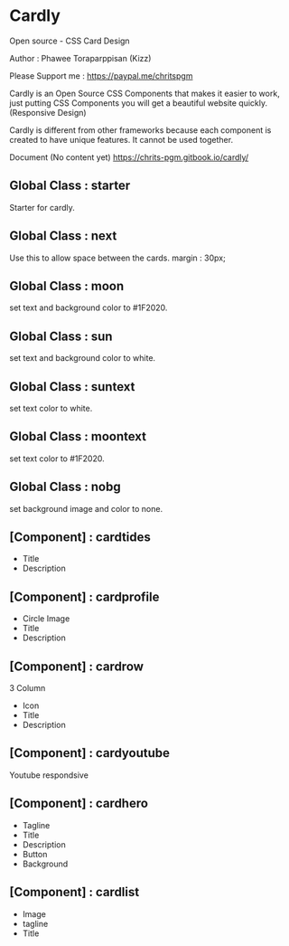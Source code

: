 # Cardly
Open source - CSS Card Design

Author : Phawee Toraparppisan (Kizz)

Please Support me : https://paypal.me/chritspgm

Cardly is an Open Source CSS Components that makes it easier to work, just putting CSS Components you will get a beautiful website quickly. (Responsive Design)

Cardly is different from other frameworks because each component is created to have unique features. It cannot be used together.

Document (No content yet)
https://chrits-pgm.gitbook.io/cardly/

## Global Class : starter
Starter for cardly.

## Global Class : next
Use this to allow space between the cards.
margin : 30px;

## Global Class : moon
set text and background color to #1F2020.

## Global Class : sun
set text and background color to white.

## Global Class : suntext
set text color to white.

## Global Class : moontext
set text color to #1F2020.

## Global Class : nobg
set background image and color to none.

## [Component] : cardtides
- Title
- Description

## [Component] : cardprofile
- Circle Image
- Title
- Description

## [Component] : cardrow
3 Column
- Icon
- Title
- Description

## [Component] : cardyoutube
Youtube respondsive

## [Component] : cardhero
- Tagline
- Title
- Description
- Button
- Background

## [Component] : cardlist
- Image
- tagline
- Title
